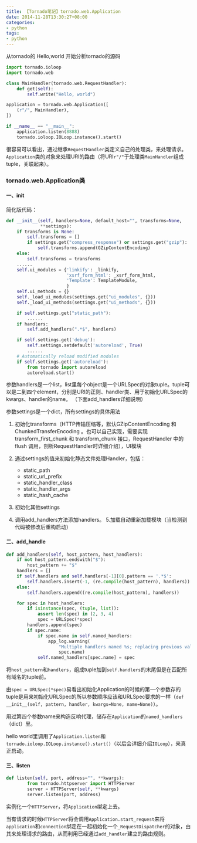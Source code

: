 ```yaml
---
title: 【Tornado笔记】tornado.web.Application
date: 2014-11-28T13:30:27+08:00
categories:
- python
tags:
- python
---
```


从tornado的 Hello,world 开始分析tornado的源码

```python
import tornado.ioloop
import tornado.web

class MainHandler(tornado.web.RequestHandler):
    def get(self):
        self.write("Hello, world")

application = tornado.web.Application([
    (r"/", MainHandler),
])

if __name__ == "__main__":
    application.listen(8888)
    tornado.ioloop.IOLoop.instance().start()
```

很容易可以看出，通过继承`RequestHandler`类定义自己的处理类，来处理请求。`Application`类的对象来处理URI的路由（将URI`r"/"`于处理类`MainHandler`组成tuple，关联起来）。

<!-- more -->
### tornado.web.Application类

#### 一、init

简化版代码：

```python
def __init__(self, handlers=None, default_host="", transforms=None,
             **settings):
    if transforms is None:
        self.transforms = []
        if settings.get("compress_response") or settings.get("gzip"):
            self.transforms.append(GZipContentEncoding)
    else:
        self.transforms = transforms
    ......
    self.ui_modules = {'linkify': _linkify,
                       'xsrf_form_html': _xsrf_form_html,
                       'Template': TemplateModule,
                       }
    self.ui_methods = {}
    self._load_ui_modules(settings.get("ui_modules", {}))
    self._load_ui_methods(settings.get("ui_methods", {}))

    if self.settings.get("static_path"):
        ......
    if handlers:
        self.add_handlers(".*$", handlers)

    if self.settings.get('debug'):
        self.settings.setdefault('autoreload', True)
        ......
    # Automatically reload modified modules
    if self.settings.get('autoreload'):
        from tornado import autoreload
        autoreload.start()
```

参数handlers是一个list，list里每个object是一个URLSpec的对象tuple。tuple可以是二到四个element，分别是URI的正则、handler类、用于初始化URLSpec的kwargs、handler的name。 （下面add_handlers详细说明）

参数settings是一个dict，所有settings的具体用法

1.  初始化transforms（HTTP传输压缩等，默认GZipContentEncoding 和 ChunkedTransferEncoding 。也可以自己实现，需要实现 transform_first_chunk 和 transform_chunk 接口，RequestHandler 中的 flush 调用，剖析RequestHandler时详细介绍），UI模块

2.  通过settings的值来初始化静态文件处理Handler，包括：

    *   static_path
    *   static_url_prefix
    *   static_handler_class
    *   static_handler_args
    *   static_hash_cache

3.  初始化其他settings

4.  调用add_handlers方法添加handlers。 5.加载自动重新加载模块（当检测到代码被修改后重构启动）

#### 二、add_handle

```python
def add_handlers(self, host_pattern, host_handlers):
    if not host_pattern.endswith("$"):
        host_pattern += "$"
    handlers = []
    if self.handlers and self.handlers[-1][0].pattern == '.*$':
        self.handlers.insert(-1, (re.compile(host_pattern), handlers))
    else:
        self.handlers.append((re.compile(host_pattern), handlers))

    for spec in host_handlers:
        if isinstance(spec, (tuple, list)):
            assert len(spec) in (2, 3, 4)
            spec = URLSpec(*spec)
        handlers.append(spec)
        if spec.name:
            if spec.name in self.named_handlers:
                app_log.warning(
                    "Multiple handlers named %s; replacing previous value",
                    spec.name)
            self.named_handlers[spec.name] = spec
```

将`host_pattern`和`handlers`，组成tuple加到`self.handlers`的末尾但是在匹配所有域名的tuple前。

由`spec = URLSpec(*spec)`易看出初始化Application的时候的第一个参数存的tuple是用来初始化URLSpec的所以参数顺序应该和URLSpec要求的一样（`def __init__(self, pattern, handler, kwargs=None, name=None)`）。

用过第四个参数name来构造反响代理，储存在`Application`的`named_handlers`（dict）里。

hello world里调用了`Application.listen`和`tornado.ioloop.IOLoop.instance().start()`（以后会详细介绍`IOLoop`），来真正启动。

#### 三、listen

```python
def listen(self, port, address="", **kwargs):
        from tornado.httpserver import HTTPServer
        server = HTTPServer(self, **kwargs)
        server.listen(port, address)
```

实例化一个`HTTPServer`，将`Application`绑定上去。

当有请求的时候`HTTPServer`将会调用`Application.start_request`来将`application`和`connection`绑定在一起初始化一个`_RequestDispatcher`的对象，由其来处理请求的路由，从而利用已经通过`add_handler`建立的路由规则。
